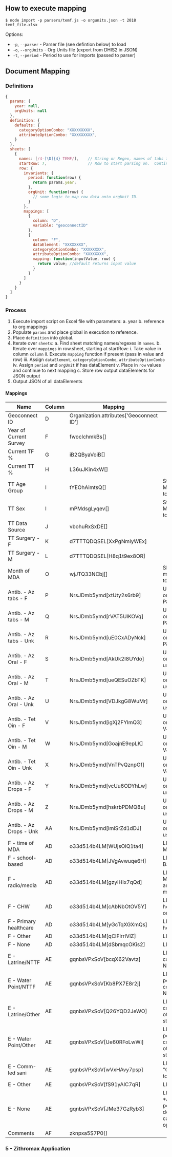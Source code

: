 ## How to execute mapping

```
$ node import -p parsers/temf.js -o orgunits.json -t 2018 temf_file.xlsx
```

Options:

  - `-p`, `--parser` - Parser file (see defintion below) to load
  - `-o`, `--orgUnits` - Org Units file (export from DHIS2 in JSON)
  - `-t`, `--period` - Period to use for imports (passed to parser)
  

## Document Mapping

### Definitions

```javascript
{
  params: {
    year: null,
    orgUnits: null
  },
  definition: {
    defaults: {
      categoryOptionCombo: "XXXXXXXXX",
      attributeOptionCombo: "XXXXXXXXX",
    }
  },
  sheets: [
    {
      names: [/4-[\D]{4} TEMF/],    // String or Regex, names of tabs to match
      startRow: 7,                  // Row to start parsing on.  Continues to end.
      row: {
        invariants: {
          period: function(row) {
            return params.year; 
          },
          orgUnit: function(row) {
            // some logic to map row data onto orgUnit ID.
          }
        },
        mappings: [
          {
            column: "D",
            variable: "geoconnectID"
          },
          {
            column: "F",
            dataElement: "XXXXXXXX",
            categoryOptionCombo: "XXXXXXXX",
            attributeOptionCombo: "XXXXXXXX",
            mapping: function(inputValue, row) {
              return value; //default returns input value
            }
          }
        ]
      }
    }
  ]
}
```

### Process

  1. Execute import script on Excel file with parameters:
      a. year
      b. reference to org mappings
  2. Populate `params` and place global in execution to reference.
  3. Place `definition` into global.
  4. Iterate over `sheets`:
      a. Find sheet matching names/regexes in `names`.
      b. Iterate over `mappings` in row.sheet, starting at startRow:
          i. Take value in column `column`
          ii. Execute `mapping` function if present (pass in value and row)
          iii. Assign `dataElement`, `categoryOptionCombo`, `attributeOptionCombo`
          iv. Assign `period` and `orgUnit` if has dataElement
          v. Place in `row` values and continue to next mapping
      c. Store row output dataElements for JSON output
  5. Output JSON of all dataElements


#### Mappings

| Name    | Column  | Mapping | Logic |
| ------- | ------- | ------- | ----- |
| Geoconnect ID           | D  | Organization.attributes['Geoconnect ID']  | |
| Year of Current Survey  | F  | fwocIchmkBs[]                  | |
| Current TF %            | G  | iB2QByaVoiB[]                  | |
| Current TT %            | H  | L36uJKin4xW[]                  | |
| TT Age Group            | I  | tYEOhAimtsQ[] | String like "F & M ≥ 15", parse to min age |
| TT Sex                  | I  | mPMdsgLyqev[] | String like "F & M ≥ 15", parse to sex |
| TT Data Source          | J  | vbohuRxSxDE[] | |
| TT Surgery - F          | K  | d7TTTQDQSEL[XxPgNmIyWEx] | |
| TT Surgery - M          | L  | d7TTTQDQSEL[H8q1t9ex8OR] | |
| Month of MDA            | O  | wjJTQ33NCbj[] | Sheet has month, translate to date |
| Antib. - Az tabs - F    | P  | NrsJDmb5ymd[xtUty2s6rb9] | Use either P&Q or R.  If all 3, use P&Q |
| Antib. - Az tabs - M    | Q  | NrsJDmb5ymd[rVAT5UlKOVq] | Use either P&Q or R.  If all 3, use P&Q |
| Antib. - Az tabs - Unk  | R  | NrsJDmb5ymd[uE0CxADyNck] | Use either P&Q or R.  If all 3, use P&Q |
| Antib. - Az Oral - F    | S  | NrsJDmb5ymd[AkUk2I8UYdo] | Use either S&T or U.  If all 3, use S&T |
| Antib. - Az Oral - M    | T  | NrsJDmb5ymd[ueQESuOZbTK] | Use either S&T or U.  If all 3, use S&T |
| Antib. - Az Oral - Unk  | U  | NrsJDmb5ymd[VDJkgG8WuMr] | Use either S&T or U.  If all 3, use S&T |
| Antib. - Tet Oin - F    | V  | NrsJDmb5ymd[igXj2FYlmQ3] | Use either V&W or X.  If all 3, use V&W |
| Antib. - Tet Oin - M    | W  | NrsJDmb5ymd[GoajnE9epLK] | Use either V&W or X.  If all 3, use V&W |
| Antib. - Tet Oin - Unk  | X  | NrsJDmb5ymd[VnTPvQznpOf] | Use either V&W or X.  If all 3, use V&W |
| Antib. - Az Drops - F   | Y  | NrsJDmb5ymd[vcUu6ODYhLw] | Use either Y&Z or AA.  If all 3, use Y&Z |
| Antib. - Az Drops - M   | Z  | NrsJDmb5ymd[hskrbPDMQ8u] | Use either Y&Z or AA.  If all 3, use Y&Z |
| Antib. - Az Drops - Unk | AA | NrsJDmb5ymd[lmiSrZd1dDJ] | Use either Y&Z or AA.  If all 3, use Y&Z |
| F - time of MDA         | AD | o33d514b4LM[WUjsOlQ1ta4] | LIKE "At time of MDA" |
| F - school-based        | AD | o33d514b4LM[JVgAvwuqe6H] | LIKE "School Based" |
| F - radio/media         | AD | o33d514b4LM[gzyIHIx7qQd] | LIKE "Radio Message and/or other mass media" |
| F - CHW                 | AD | o33d514b4LM[cAbNbOtOV5Y] | LIKE "Village health worker or equivalent" |
| F - Primary healthcare  | AD | o33d514b4LM[yGcTqXGXmQs] | LIKE "Primary healthcare" |
| F - Other               | AD | o33d514b4LM[qClFirrlViZ] | LIKE "Other" |
| F - None                | AD | o33d514b4LM[dSbmqcOKis2] | LIKE "None" |
| E - Latrine/NTTF        | AE | gqnbsVPxSoV[bcqX62Vavtz] | LIKE "Latrine construction by NTTF Member" |
| E - Water Point/NTTF    | AE | gqnbsVPxSoV[Kb8PX7E8r2j] | LIKE "Water point construction by NTTF member" |
| E - Latrine/Other       | AE | gqnbsVPxSoV[Q26YQD2JeWO] | LIKE "Latrine construction by other stakeholders" |
| E - Water Point/Other   | AE | gqnbsVPxSoV[Ue60RFoLwWi] | LIKE "Water point construction by other stakeholders" |
| E - Comm-led sani       | AE | gqnbsVPxSoV[wVxHAvy7psp] | LIKE "Community led total sanitation" |
| E - Other               | AE | gqnbsVPxSoV[fS91yAIC7qR] | LIKE "Other" |
| E - None                | AE | gqnbsVPxSoV[JMe37GzRyb3] | LIKE "None" *Added None post export, double check categoryCombo option |
| Comments                | AF | zknpxa5S7P0[] | |

### 5 - Zithromax Application

